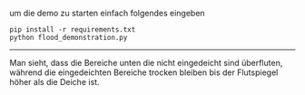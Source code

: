 um die demo zu starten einfach folgendes eingeben

```shell
pip install -r requirements.txt
python flood_demonstration.py
```

---------------------
Man sieht, dass die Bereiche unten die nicht eingedeicht sind überfluten, während die eingedeichten Bereiche trocken bleiben bis der Flutspiegel höher als die Deiche ist.